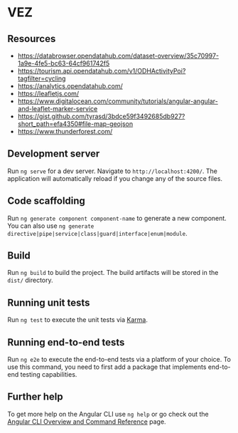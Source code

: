 # VEZ

## Resources

- https://databrowser.opendatahub.com/dataset-overview/35c70997-1a9e-4fe5-bc63-64cf961742f5
- https://tourism.api.opendatahub.com/v1/ODHActivityPoi?tagfilter=cycling
- https://analytics.opendatahub.com/
- https://leafletjs.com/
- https://www.digitalocean.com/community/tutorials/angular-angular-and-leaflet-marker-service
- https://gist.github.com/tyrasd/3bdce59f3492685db927?short_path=efa4350#file-map-geojson
- https://www.thunderforest.com/

## Development server

Run `ng serve` for a dev server. Navigate to `http://localhost:4200/`. The application will automatically reload if you change any of the source files.

## Code scaffolding

Run `ng generate component component-name` to generate a new component. You can also use `ng generate directive|pipe|service|class|guard|interface|enum|module`.

## Build

Run `ng build` to build the project. The build artifacts will be stored in the `dist/` directory.

## Running unit tests

Run `ng test` to execute the unit tests via [Karma](https://karma-runner.github.io).

## Running end-to-end tests

Run `ng e2e` to execute the end-to-end tests via a platform of your choice. To use this command, you need to first add a package that implements end-to-end testing capabilities.

## Further help

To get more help on the Angular CLI use `ng help` or go check out the [Angular CLI Overview and Command Reference](https://angular.io/cli) page.
